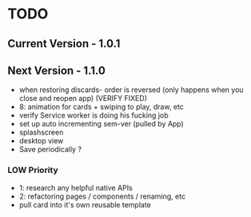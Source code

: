 # TODO


## Current Version -  1.0.1

## Next Version -  1.1.0 
- when restoring discards- order is reversed (only happens when you close and reopen app) (VERIFY FIXED)
- 8: animation for cards + swiping to play, draw, etc
- verify Service worker is doing his fucking job
- set up auto incrementing sem-ver (pulled by App)
- splashscreen
- desktop view
- Save periodically ?

### LOW Priority
- 1: research any helpful native APIs
- 2: refactoring pages / components / renaming, etc
- pull card into it's own reusable template